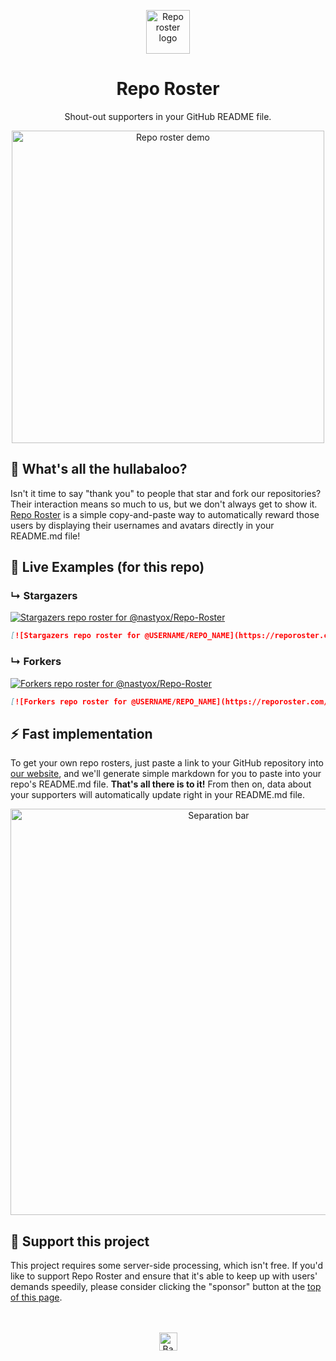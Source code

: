 <p align="center"><a href="https://github.com/nastyox/Repo-Roster#nastyox"><img src="https://reporoster.com/images/circle-logo.png" alt="Repo roster logo" width="70"/></a></p>
<h1 align="center">Repo Roster</h1>
<p align="center">Shout-out supporters in your GitHub README file.</p>

<p align="center"><a href="https://github.com/nastyox/Repo-Roster#nastyox"><img src="https://reporoster.com/images/reporosterdemo7.gif" alt="Repo roster demo" width="500"/></a></p>

## :hear_no_evil:  What's all the hullabaloo?  
Isn't it time to say "thank you" to people that star and fork our repositories? Their interaction means so much to us, but we don't always get to show it. [Repo Roster](https://reporoster.com) is a simple copy-and-paste way to automatically reward those users by displaying their usernames and avatars directly in your README.md file!

## :tada:  Live Examples (for this repo)

### &#8627; Stargazers
[![Stargazers repo roster for @nastyox/Repo-Roster](https://reporoster.com/stars/nastyox/Repo-Roster)](https://github.com/nastyox/Repo-Roster/stargazers)
```markdown
[![Stargazers repo roster for @USERNAME/REPO_NAME](https://reporoster.com/stars/USERNAME/REPO_NAME)](https://github.com/USERNAME/REPO_NAME/stargazers)
```

### &#8627; Forkers
[![Forkers repo roster for @nastyox/Repo-Roster](https://reporoster.com/forks/nastyox/Repo-Roster)](https://github.com/nastyox/Repo-Roster/network/members)
```markdown
[![Forkers repo roster for @USERNAME/REPO_NAME](https://reporoster.com/forks/USERNAME/REPO_NAME)](https://github.com/USERNAME/REPO_NAME/network/members)
```

## :zap:  Fast implementation 

To get your own repo rosters, just paste a link to your GitHub repository into [our website](https://reporoster.com), and we'll generate simple markdown for you to paste into your repo's README.md file. **That's all there is to it!** From then on, data about your supporters will automatically update right in your README.md file.

<p align="center"><a href="https://github.com/nastyox/Repo-Roster#nastyox"><img src="https://reporoster.com/images/bar.png" alt="Separation bar" width="650"/></a></p>

## :clap:  Support this project
This project requires some server-side processing, which isn't free. If you'd like to support Repo Roster and ensure that it's able to keep up with users' demands speedily, please consider clicking the "sponsor" button at the [top of this page](https://github.com/nastyox/Repo-Roster).
<br/>  
<br/>  
<p align="center"><a href="https://github.com/nastyox/Repo-Roster#"><img src="http://randojs.com/images/backToTopButton.png" alt="Back to top" height="29"/></a></p>
